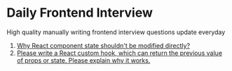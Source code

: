 # Daily Frontend Interview

High quality manually writing frontend interview questions update everyday

1. [Why React component state shouldn't be modified directly?](./1.%20why-cant-modify-react-state.md)	
1. [Please write a React custom hook, which can return the previous value of props or state.
Please explain why it works.](./2.%20use-previous-custom-hook.md)	
